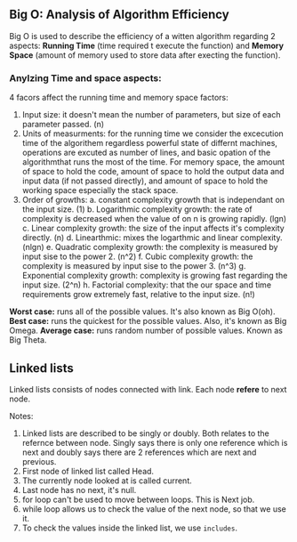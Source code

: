 ## Big O: Analysis of Algorithm Efficiency

Big O is used to describe the efficiency of a witten algorithm regarding 2 aspects: **Running Time** (time required t execute the function) and **Memory Space** (amount of memory  used to store data after execting the function). 

### Anylzing Time and space aspects: 

4 facors affect the running time and memory space factors: 
1. Input size: it doesn't mean the number of parameters, but size of each parameter passed. (n)
2. Units of measurments: for the running time we consider the excecution time of the algorithem regardless powerful state of differnt machines, operations are excuted as number of lines, and basic opation of the algorithmthat runs the most of the time. 
For memory space, the amount of space to hold the code, amount of space to hold the output data and input data (if not passed directly), and amount of space to hold the working space especially the stack space. 
3. Order of growths: 
a. constant complexity growth that is independant on the input size. (1)
b. Logarithmic complexity growth: the rate of complexity is decreased when the value of on n is growing rapidly. (lgn)
c. Linear complexity growth: the size of the input affects it's complexity directly. (n)
d. Linearthmic: mixes the logarthmic and linear complexity. (nlgn)
e. Quadratic complexity growth: the complexity is measured by input sise to the power 2. (n^2)
f. Cubic complexity growth: the complexity is measured by input sise to the power 3. (n^3)
g. Exponential complexity growth: complexity is growing fast regarding the input size. (2^n)
h. Factorial complexity: that the our space and time requirements grow extremely fast, relative to the input size. (n!)

**Worst case:** runs all of the possible values. It's also known as Big O(oh).
**Best case:** runs the quickest for the possible values. Also, it's known as Big Omega. 
**Average case:** runs random number of possible values. Known as Big Theta. 

## Linked lists

Linked lists consists of nodes connected with link. Each node **refere** to next node. 


Notes: 
1. Linked lists are described to be singly or doubly. Both relates to the refernce between node. Singly says there is only one reference which is next and doubly says there are 2 references which are next and previous. 
2. First node of linked list called Head. 
3. The currently node looked at is called current. 
4. Last node has no next, it's null. 
5. for loop can't be used to move between loops. This is Next job. 
6. while loop allows us to check the value of the next node, so that we use it. 
7. To check the values inside the linked list, we use `includes`. 